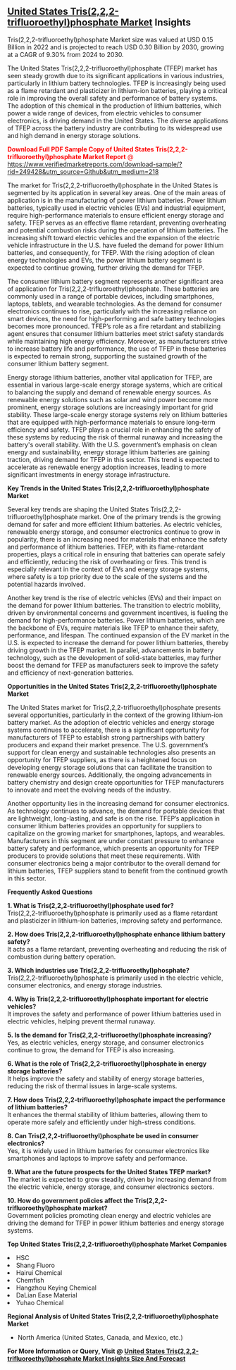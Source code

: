<h2><a href="https://www.verifiedmarketreports.com/download-sample/?rid=249428&amp;utm_source=Github&amp;utm_medium=218" target="_blank">United States Tris(2,2,2-trifluoroethyl)phosphate Market</a> Insights</h2><p>Tris(2,2,2-trifluoroethyl)phosphate Market size was valued at USD 0.15 Billion in 2022 and is projected to reach USD 0.30 Billion by 2030, growing at a CAGR of 9.30% from 2024 to 2030.</p><p><p>The United States Tris(2,2,2-trifluoroethyl)phosphate (TFEP) market has seen steady growth due to its significant applications in various industries, particularly in lithium battery technologies. TFEP is increasingly being used as a flame retardant and plasticizer in lithium-ion batteries, playing a critical role in improving the overall safety and performance of battery systems. The adoption of this chemical in the production of lithium batteries, which power a wide range of devices, from electric vehicles to consumer electronics, is driving demand in the United States. The diverse applications of TFEP across the battery industry are contributing to its widespread use and high demand in energy storage solutions. <p><span class=""><span style="color: #ff0000;"><strong>Download Full PDF Sample Copy of United States Tris(2,2,2-trifluoroethyl)phosphate Market Report</strong> @ </span><a href="https://www.verifiedmarketreports.com/download-sample/?rid=249428&amp;utm_source=Github&amp;utm_medium=218" target="_blank">https://www.verifiedmarketreports.com/download-sample/?rid=249428&amp;utm_source=Github&amp;utm_medium=218</a></span></p></p> <p>The market for Tris(2,2,2-trifluoroethyl)phosphate in the United States is segmented by its application in several key areas. One of the main areas of application is in the manufacturing of power lithium batteries. Power lithium batteries, typically used in electric vehicles (EVs) and industrial equipment, require high-performance materials to ensure efficient energy storage and safety. TFEP serves as an effective flame retardant, preventing overheating and potential combustion risks during the operation of lithium batteries. The increasing shift toward electric vehicles and the expansion of the electric vehicle infrastructure in the U.S. have fueled the demand for power lithium batteries, and consequently, for TFEP. With the rising adoption of clean energy technologies and EVs, the power lithium battery segment is expected to continue growing, further driving the demand for TFEP. <p>The consumer lithium battery segment represents another significant area of application for Tris(2,2,2-trifluoroethyl)phosphate. These batteries are commonly used in a range of portable devices, including smartphones, laptops, tablets, and wearable technologies. As the demand for consumer electronics continues to rise, particularly with the increasing reliance on smart devices, the need for high-performing and safe battery technologies becomes more pronounced. TFEP’s role as a fire retardant and stabilizing agent ensures that consumer lithium batteries meet strict safety standards while maintaining high energy efficiency. Moreover, as manufacturers strive to increase battery life and performance, the use of TFEP in these batteries is expected to remain strong, supporting the sustained growth of the consumer lithium battery segment. <p>Energy storage lithium batteries, another vital application for TFEP, are essential in various large-scale energy storage systems, which are critical to balancing the supply and demand of renewable energy sources. As renewable energy solutions such as solar and wind power become more prominent, energy storage solutions are increasingly important for grid stability. These large-scale energy storage systems rely on lithium batteries that are equipped with high-performance materials to ensure long-term efficiency and safety. TFEP plays a crucial role in enhancing the safety of these systems by reducing the risk of thermal runaway and increasing the battery's overall stability. With the U.S. government’s emphasis on clean energy and sustainability, energy storage lithium batteries are gaining traction, driving demand for TFEP in this sector. This trend is expected to accelerate as renewable energy adoption increases, leading to more significant investments in energy storage infrastructure. <p><strong>Key Trends in the United States Tris(2,2,2-trifluoroethyl)phosphate Market</strong></p> <p>Several key trends are shaping the United States Tris(2,2,2-trifluoroethyl)phosphate market. One of the primary trends is the growing demand for safer and more efficient lithium batteries. As electric vehicles, renewable energy storage, and consumer electronics continue to grow in popularity, there is an increasing need for materials that enhance the safety and performance of lithium batteries. TFEP, with its flame-retardant properties, plays a critical role in ensuring that batteries can operate safely and efficiently, reducing the risk of overheating or fires. This trend is especially relevant in the context of EVs and energy storage systems, where safety is a top priority due to the scale of the systems and the potential hazards involved. <p>Another key trend is the rise of electric vehicles (EVs) and their impact on the demand for power lithium batteries. The transition to electric mobility, driven by environmental concerns and government incentives, is fueling the demand for high-performance batteries. Power lithium batteries, which are the backbone of EVs, require materials like TFEP to enhance their safety, performance, and lifespan. The continued expansion of the EV market in the U.S. is expected to increase the demand for power lithium batteries, thereby driving growth in the TFEP market. In parallel, advancements in battery technology, such as the development of solid-state batteries, may further boost the demand for TFEP as manufacturers seek to improve the safety and efficiency of next-generation batteries. <p><strong>Opportunities in the United States Tris(2,2,2-trifluoroethyl)phosphate Market</strong></p> <p>The United States market for Tris(2,2,2-trifluoroethyl)phosphate presents several opportunities, particularly in the context of the growing lithium-ion battery market. As the adoption of electric vehicles and energy storage systems continues to accelerate, there is a significant opportunity for manufacturers of TFEP to establish strong partnerships with battery producers and expand their market presence. The U.S. government’s support for clean energy and sustainable technologies also presents an opportunity for TFEP suppliers, as there is a heightened focus on developing energy storage solutions that can facilitate the transition to renewable energy sources. Additionally, the ongoing advancements in battery chemistry and design create opportunities for TFEP manufacturers to innovate and meet the evolving needs of the industry. <p>Another opportunity lies in the increasing demand for consumer electronics. As technology continues to advance, the demand for portable devices that are lightweight, long-lasting, and safe is on the rise. TFEP’s application in consumer lithium batteries provides an opportunity for suppliers to capitalize on the growing market for smartphones, laptops, and wearables. Manufacturers in this segment are under constant pressure to enhance battery safety and performance, which presents an opportunity for TFEP producers to provide solutions that meet these requirements. With consumer electronics being a major contributor to the overall demand for lithium batteries, TFEP suppliers stand to benefit from the continued growth in this sector. <p><strong>Frequently Asked Questions</strong></p> <p><strong>1. What is Tris(2,2,2-trifluoroethyl)phosphate used for?</strong><br>Tris(2,2,2-trifluoroethyl)phosphate is primarily used as a flame retardant and plasticizer in lithium-ion batteries, improving safety and performance.</p> <p><strong>2. How does Tris(2,2,2-trifluoroethyl)phosphate enhance lithium battery safety?</strong><br>It acts as a flame retardant, preventing overheating and reducing the risk of combustion during battery operation.</p> <p><strong>3. Which industries use Tris(2,2,2-trifluoroethyl)phosphate?</strong><br>Tris(2,2,2-trifluoroethyl)phosphate is primarily used in the electric vehicle, consumer electronics, and energy storage industries.</p> <p><strong>4. Why is Tris(2,2,2-trifluoroethyl)phosphate important for electric vehicles?</strong><br>It improves the safety and performance of power lithium batteries used in electric vehicles, helping prevent thermal runaway.</p> <p><strong>5. Is the demand for Tris(2,2,2-trifluoroethyl)phosphate increasing?</strong><br>Yes, as electric vehicles, energy storage, and consumer electronics continue to grow, the demand for TFEP is also increasing.</p> <p><strong>6. What is the role of Tris(2,2,2-trifluoroethyl)phosphate in energy storage batteries?</strong><br>It helps improve the safety and stability of energy storage batteries, reducing the risk of thermal issues in large-scale systems.</p> <p><strong>7. How does Tris(2,2,2-trifluoroethyl)phosphate impact the performance of lithium batteries?</strong><br>It enhances the thermal stability of lithium batteries, allowing them to operate more safely and efficiently under high-stress conditions.</p> <p><strong>8. Can Tris(2,2,2-trifluoroethyl)phosphate be used in consumer electronics?</strong><br>Yes, it is widely used in lithium batteries for consumer electronics like smartphones and laptops to improve safety and performance.</p> <p><strong>9. What are the future prospects for the United States TFEP market?</strong><br>The market is expected to grow steadily, driven by increasing demand from the electric vehicle, energy storage, and consumer electronics sectors.</p> <p><strong>10. How do government policies affect the Tris(2,2,2-trifluoroethyl)phosphate market?</strong><br>Government policies promoting clean energy and electric vehicles are driving the demand for TFEP in power lithium batteries and energy storage systems.</p></p><p><strong>Top United States Tris(2,2,2-trifluoroethyl)phosphate Market Companies</strong></p><div data-test-id=""><p><li>HSC</li><li> Shang Fluoro</li><li> Hairui Chemical</li><li> Chemfish</li><li> Hangzhou Keying Chemical</li><li> DaLian Ease Material</li><li> Yuhao Chemical</li></p><div><strong>Regional Analysis of&nbsp;United States Tris(2,2,2-trifluoroethyl)phosphate Market</strong></div><ul><li dir="ltr"><p dir="ltr">North America&nbsp;(United States, Canada, and Mexico, etc.)</p></li></ul><p><strong>For More Information or Query, Visit @&nbsp;</strong><strong><a href="https://www.verifiedmarketreports.com/product/tris-2-2-2-trifluoroethyl-phosphate-market/?utm_source=Github&amp;utm_medium=218" target="_blank">United States Tris(2,2,2-trifluoroethyl)phosphate Market Insights Size And Forecast</a></strong></p></div>
